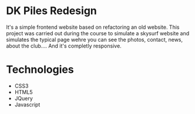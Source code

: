 # DK Piles Redesign

It's a simple frontend website based on refactoring an old website. This project was carried out during the course to simulate a skysurf website and simulates the typical page wehre you can see the photos, contact, news, about the club.... And it's completly responsive.

# Technologies

- CSS3
- HTML5
- JQuery
- Javascript
